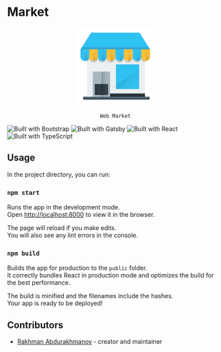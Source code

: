 # Market

<div align="center">
    <img src="src/images/icon.png" alt="Market logo" width="180" height="180" />

    Web Market

</div>

![Built with Bootstrap](https://img.shields.io/badge/Bootstrap-563D7C?style=for-the-badge&logo=bootstrap&logoColor=white)
![Built with Gatsby](https://img.shields.io/badge/Gatsby-663399?style=for-the-badge&logo=gatsby&logoColor=white)
![Built with React](https://img.shields.io/badge/React-20232A?style=for-the-badge&logo=react&logoColor=61DAFB)
![Built with TypeScript](https://img.shields.io/badge/TypeScript-007ACC?style=for-the-badge&logo=typescript&logoColor=white)

## Usage

In the project directory, you can run:

### `npm start`

Runs the app in the development mode.\
Open [http://localhost:8000](http://localhost:8000) to view it in the browser.

The page will reload if you make edits.\
You will also see any lint errors in the console.

### `npm build`

Builds the app for production to the `public` folder.\
It correctly bundles React in production mode and optimizes the build for the best
performance.

The build is minified and the filenames include the hashes.\
Your app is ready to be deployed!

## Contributors

-   [Rakhman Abdurakhmanov](https://crystallographer.github.io) - creator and
    maintainer
